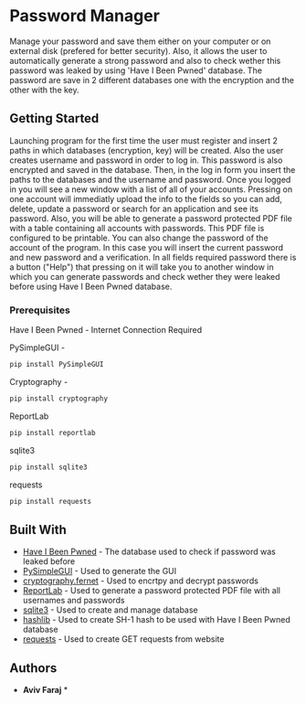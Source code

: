 # Password Manager

Manage your password and save them either on your computer or on external disk (prefered for better security). Also, it allows the user to automatically
generate a strong password and also to check wether this password was leaked by using 'Have I Been Pwned' database. The password are save in 2 different databases 
one with the encryption and the other with the key. 

## Getting Started

Launching program for the first time the user must register and insert 2 paths in which databases (encryption, key) will be created. Also the user creates username and password in order to log in.
This password is also encrypted and saved in the database. Then, in the log in form you insert the paths to the databases and the username and password. Once you logged in
you will see a new window with a list of all of your accounts. Pressing on one account will immediatly upload the info to the fields so you can add, delete, update a password 
or search for an application and see its password. Also, you will be able to generate a password protected PDF file with a table containing all accounts with passwords.
This PDF file is configured to be printable. You can also change the password of the account of the program. In this case you will insert the current password and new password
and a verification. In all fields required password there is a button ("Help") that pressing on it will take you to another window in which you can generate passwords 
and check wether they were leaked before using Have I Been Pwned database.

### Prerequisites

 Have I Been Pwned - Internet Connection Required

 PySimpleGUI - 
 ```bash
pip install PySimpleGUI
```
Cryptography - 
```bash 
pip install cryptography
```

ReportLab
```bash 
pip install reportlab
```

sqlite3
```bash 
pip install sqlite3
```

requests
```bash 
pip install requests
```

## Built With

* [Have I Been Pwned](https://haveibeenpwned.com/) - The database used to check if password was leaked before
* [PySimpleGUI](https://pysimplegui.readthedocs.io/en/latest/) - Used to generate the GUI
* [cryptography.fernet](https://github.com/pyca/cryptography) - Used to encrtpy and decrypt passwords
* [ReportLab](https://www.reportlab.com/) - Used to generate a password protected PDF file with all usernames and passwords
* [sqlite3](https://www.sqlite.org/index.html) - Used to create and manage database
* [hashlib](https://docs.python.org/3/library/hashlib.html) - Used to create SH-1 hash to be used with Have I Been Pwned database
* [requests](https://requests.readthedocs.io/en/master/) - Used to create GET requests from website

## Authors

* **Aviv Faraj** *
